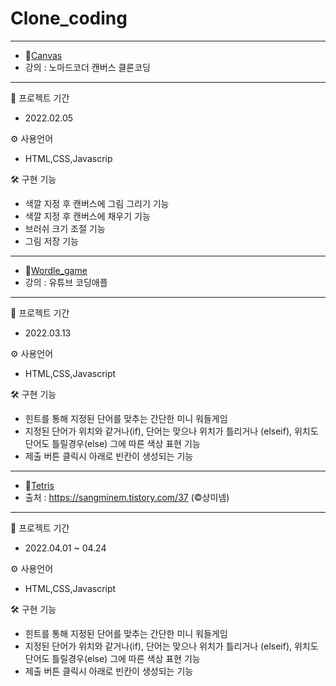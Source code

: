 # Clone_coding

---

* 💨[Canvas](https://mingnana.github.io/Clone_Coding/canvas/index.html) 
* 강의 : 노마드코더 캔버스 클론코딩 

---

📆 프로젝트 기간
* 2022.02.05

⚙ 사용언어
* HTML,CSS,Javascrip 

🛠 구현 기능
* 색깔 지정 후 캔버스에 그림 그리기 기능
* 색깔 지정 후 캔버스에 채우기 기능
* 브러쉬 크기 조절 기능
* 그림 저장 기능


***

* 💨[Wordle_game](https://mingnana.github.io/Clone_Coding/wordle_game/index.html) 
* 강의 : 유튜브 코딩애플

***

📆 프로젝트 기간
* 2022.03.13

⚙ 사용언어
* HTML,CSS,Javascript

🛠 구현 기능
* 힌트를 통해 지정된 단어를 맞추는 간단한 미니 워들게임
* 지정된 단어가 위치와 같거나(if), 단어는 맞으나 위치가 틀리거나 (elseif), 위치도 단어도 틀릴경우(else) 그에 따른 색상 표현 기능
* 제출 버튼 클릭시 아래로 빈칸이 생성되는 기능


***

* 💨[Tetris](https://mingnana.github.io/Clone_Coding/tetris/index.html) 
* 출처 : https://sangminem.tistory.com/37 (&copy;상미넴)

***

📆 프로젝트 기간
* 2022.04.01 ~ 04.24

⚙ 사용언어
* HTML,CSS,Javascript 

🛠 구현 기능
* 힌트를 통해 지정된 단어를 맞추는 간단한 미니 워들게임
* 지정된 단어가 위치와 같거나(if), 단어는 맞으나 위치가 틀리거나 (elseif), 위치도 단어도 틀릴경우(else) 그에 따른 색상 표현 기능
* 제출 버튼 클릭시 아래로 빈칸이 생성되는 기능

